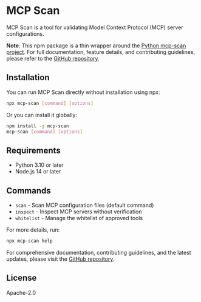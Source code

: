# MCP Scan

MCP Scan is a tool for validating Model Context Protocol (MCP) server configurations.

**Note**: This npm package is a thin wrapper around the [Python mcp-scan project](https://github.com/invariantlabs-ai/mcp-scan). For full documentation, feature details, and contributing guidelines, please refer to the [GitHub repository](https://github.com/invariantlabs-ai/mcp-scan).

## Installation

You can run MCP Scan directly without installation using npx:

```bash
npx mcp-scan [command] [options]
```

Or you can install it globally:

```bash
npm install -g mcp-scan
mcp-scan [command] [options]
```

## Requirements

- Python 3.10 or later
- Node.js 14 or later

## Commands

- `scan` - Scan MCP configuration files (default command)
- `inspect` - Inspect MCP servers without verification
- `whitelist` - Manage the whitelist of approved tools

For more details, run:

```bash
npx mcp-scan help
```

For comprehensive documentation, contributing guidelines, and the latest updates, please visit the [GitHub repository](https://github.com/invariantlabs-ai/mcp-scan).

## License

Apache-2.0
